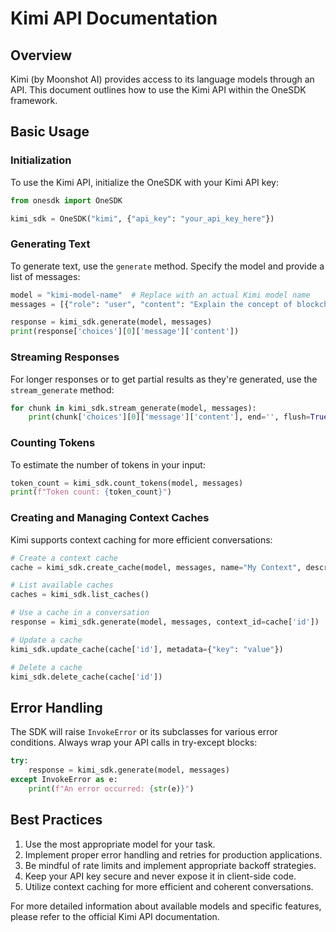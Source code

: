 
# Kimi API Documentation

## Overview

Kimi (by Moonshot AI) provides access to its language models through an API. This document outlines how to use the Kimi API within the OneSDK framework.

## Basic Usage

### Initialization

To use the Kimi API, initialize the OneSDK with your Kimi API key:

```python
from onesdk import OneSDK

kimi_sdk = OneSDK("kimi", {"api_key": "your_api_key_here"})
```

### Generating Text

To generate text, use the `generate` method. Specify the model and provide a list of messages:

```python
model = "kimi-model-name"  # Replace with an actual Kimi model name
messages = [{"role": "user", "content": "Explain the concept of blockchain technology."}]

response = kimi_sdk.generate(model, messages)
print(response['choices'][0]['message']['content'])
```

### Streaming Responses

For longer responses or to get partial results as they're generated, use the `stream_generate` method:

```python
for chunk in kimi_sdk.stream_generate(model, messages):
    print(chunk['choices'][0]['message']['content'], end='', flush=True)
```

### Counting Tokens

To estimate the number of tokens in your input:

```python
token_count = kimi_sdk.count_tokens(model, messages)
print(f"Token count: {token_count}")
```

### Creating and Managing Context Caches

Kimi supports context caching for more efficient conversations:

```python
# Create a context cache
cache = kimi_sdk.create_cache(model, messages, name="My Context", description="A sample context")

# List available caches
caches = kimi_sdk.list_caches()

# Use a cache in a conversation
response = kimi_sdk.generate(model, messages, context_id=cache['id'])

# Update a cache
kimi_sdk.update_cache(cache['id'], metadata={"key": "value"})

# Delete a cache
kimi_sdk.delete_cache(cache['id'])
```

## Error Handling

The SDK will raise `InvokeError` or its subclasses for various error conditions. Always wrap your API calls in try-except blocks:

```python
try:
    response = kimi_sdk.generate(model, messages)
except InvokeError as e:
    print(f"An error occurred: {str(e)}")
```

## Best Practices

1. Use the most appropriate model for your task.
2. Implement proper error handling and retries for production applications.
3. Be mindful of rate limits and implement appropriate backoff strategies.
4. Keep your API key secure and never expose it in client-side code.
5. Utilize context caching for more efficient and coherent conversations.

For more detailed information about available models and specific features, please refer to the official Kimi API documentation.

